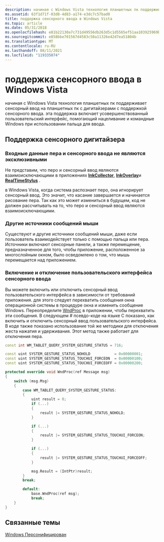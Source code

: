 ```yaml
---
description: начиная с Windows Vista технология планшетных пк поддерживает сенсорный ввод на планшетных пк с дигитайзерами с поддержкой сенсорного ввода. эта поддержка включает усовершенствованный пользовательский интерфейс, помогающий нацеливание и командные Windows при использовании пальца для ввода.
ms.assetid: 63f1d71f-03d8-4d83-a174-e3dc7c57bad0
title: поддержка сенсорного ввода в Windows Vista
ms.topic: article
ms.date: 05/31/2018
ms.openlocfilehash: e81b22130a7c731d49556db263d5c1d5565ef51aa103925969b35c98548a32d2
ms.sourcegitcommit: e858bbe701567d4583c50a11326e42d7ea51804b
ms.translationtype: MT
ms.contentlocale: ru-RU
ms.lasthandoff: 08/11/2021
ms.locfileid: "119335074"
---
```

# <a name="touch-input-support-in-windows-vista"></a>поддержка сенсорного ввода в Windows Vista

начиная с Windows Vista технология планшетных пк поддерживает сенсорный ввод на планшетных пк с дигитайзерами с поддержкой сенсорного ввода. эта поддержка включает усовершенствованный пользовательский интерфейс, помогающий нацеливание и командные Windows при использовании пальца для ввода.

## <a name="touch-digitizer-support"></a>Поддержка сенсорного дигитайзера

### <a name="pen-and-touch-input-not-exclusive"></a>Входные данные пера и сенсорного ввода не являются эксклюзивными

Не представим, что перо и сенсорный ввод являются взаимоисключающими в приложениях [**InkCollector**](inkcollector-class.md), [**InkOverlay**](inkoverlay-class.md)и [**RealTimeStylus**](realtimestylus-class.md) .

в Windows Vista, когда система распознает перо, она игнорирует сенсорный ввод. Это значит, что касание завершается и начинается рисование пера. Так как это может измениться в будущем, код не должен рассчитывать на то, что перо и сенсорный ввод являются взаимоисключающими.

### <a name="other-mouse-message-sources"></a>Другие источники сообщений мыши

Существуют и другие источники сообщений мыши, даже если пользователь взаимодействует только с помощью пальца или пера. Источники включают сенсорные панели, а также перемещение, предназначенное для того, чтобы приложение, расположенное за многослойным окном, было осведомлено о том, что мышь перемещается над приложением.

### <a name="enabling-and-disabling-the-touch-input-user-interface"></a>Включение и отключение пользовательского интерфейса сенсорного ввода

Вы можете включить или отключить сенсорный ввод пользовательского интерфейса в зависимости от требований приложения. для этого следует перехватить сообщения окна операционной системы в процедуре окна и изменить сообщение Windows. Переопределите [WndProc](/dotnet/api/system.windows.forms.control.wndproc?view=netcore-3.1) в приложении, чтобы перехватить эти сообщения. В следующем \# псевдо-коде на языке C показано, как включить и отключить сенсорный ввод пользовательского интерфейса. В коде также показано использование той же методики для отключения жеста нажатия и удерживания. Этот метод также работает для отключения пера.


```C++
const int WM_TABLET_QUERY_SYSTEM_GESTURE_STATUS = 716;

const uint SYSTEM_GESTURE_STATUS_NOHOLD           = 0x00000001;
const uint SYSTEM_GESTURE_STATUS_TOUCHUI_FORCEON  = 0x00000100;
const uint SYSTEM_GESTURE_STATUS_TOUCHUI_FORCEOFF = 0x00000200;

protected override void WndProc(ref Message msg)
{
    switch (msg.Msg)
    {
        case WM_TABLET_QUERY_SYSTEM_GESTURE_STATUS:
        {
            uint result = 0;
            if (...)
            {
                result |= SYSTEM_GESTURE_STATUS_NOHOLD;
            }

            if (...)
            {
                result |= SYSTEM_GESTURE_STATUS_TOUCHUI_FORCEON;
            }

            if (...)
            {
                result |= SYSTEM_GESTURE_STATUS_TOUCHUI_FORCEOFF;
            }

            msg.Result = (IntPtr)result;
        }
        break;

        default:
            base.WndProc(ref msg);
            break;
    }
}
```



## <a name="related-topics"></a>Связанные темы

<dl> <dt>

[Windows Персонифицирован](../wintouch/windows-touch-portal.md)
</dt> </dl>

 

 
